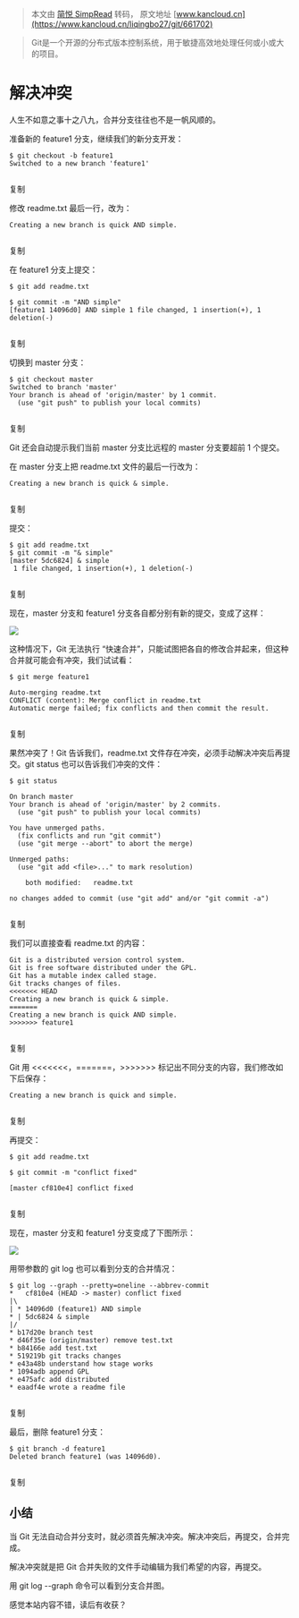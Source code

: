 > 本文由 [简悦 SimpRead](http://ksria.com/simpread/) 转码， 原文地址 [www.kancloud.cn](https://www.kancloud.cn/liqingbo27/git/661702)

> Git是一个开源的分布式版本控制系统，用于敏捷高效地处理任何或小或大的项目。

解决冲突
====

人生不如意之事十之八九，合并分支往往也不是一帆风顺的。

准备新的 feature1 分支，继续我们的新分支开发：

```
$ git checkout -b feature1
Switched to a new branch 'feature1'


```

复制

修改 readme.txt 最后一行，改为：

```
Creating a new branch is quick AND simple.


```

复制

在 feature1 分支上提交：

```
$ git add readme.txt

$ git commit -m "AND simple"
[feature1 14096d0] AND simple 1 file changed, 1 insertion(+), 1 deletion(-)


```

复制

切换到 master 分支：

```
$ git checkout master
Switched to branch 'master'
Your branch is ahead of 'origin/master' by 1 commit.
  (use "git push" to publish your local commits)


```

复制

Git 还会自动提示我们当前 master 分支比远程的 master 分支要超前 1 个提交。

在 master 分支上把 readme.txt 文件的最后一行改为：

```
Creating a new branch is quick & simple.


```

复制

提交：

```
$ git add readme.txt 
$ git commit -m "& simple"
[master 5dc6824] & simple
 1 file changed, 1 insertion(+), 1 deletion(-)


```

复制

现在，master 分支和 feature1 分支各自都分别有新的提交，变成了这样：

![](https://box.kancloud.cn/ee36dd3fb3b5b3c629764e8e2adc620a_425x272.png)

这种情况下，Git 无法执行 “快速合并”，只能试图把各自的修改合并起来，但这种合并就可能会有冲突，我们试试看：

```
$ git merge feature1

Auto-merging readme.txt
CONFLICT (content): Merge conflict in readme.txt
Automatic merge failed; fix conflicts and then commit the result.


```

复制

果然冲突了！Git 告诉我们，readme.txt 文件存在冲突，必须手动解决冲突后再提交。git status 也可以告诉我们冲突的文件：

```
$ git status

On branch master
Your branch is ahead of 'origin/master' by 2 commits.
  (use "git push" to publish your local commits)

You have unmerged paths.
  (fix conflicts and run "git commit")
  (use "git merge --abort" to abort the merge)

Unmerged paths:
  (use "git add <file>..." to mark resolution)

    both modified:   readme.txt

no changes added to commit (use "git add" and/or "git commit -a")


```

复制

我们可以直接查看 readme.txt 的内容：

```
Git is a distributed version control system.
Git is free software distributed under the GPL.
Git has a mutable index called stage.
Git tracks changes of files.
<<<<<<< HEAD
Creating a new branch is quick & simple.
=======
Creating a new branch is quick AND simple.
>>>>>>> feature1


```

复制

Git 用 <<<<<<<，=======，>>>>>>> 标记出不同分支的内容，我们修改如下后保存：

```
Creating a new branch is quick and simple.


```

复制

再提交：

```
$ git add readme.txt 

$ git commit -m "conflict fixed"

[master cf810e4] conflict fixed


```

复制

现在，master 分支和 feature1 分支变成了下图所示：

![](https://box.kancloud.cn/ee36dd3fb3b5b3c629764e8e2adc620a_425x272.png)

用带参数的 git log 也可以看到分支的合并情况：

```
$ git log --graph --pretty=oneline --abbrev-commit
*   cf810e4 (HEAD -> master) conflict fixed
|\  
| * 14096d0 (feature1) AND simple
* | 5dc6824 & simple
|/  
* b17d20e branch test
* d46f35e (origin/master) remove test.txt
* b84166e add test.txt
* 519219b git tracks changes
* e43a48b understand how stage works
* 1094adb append GPL
* e475afc add distributed
* eaadf4e wrote a readme file


```

复制

最后，删除 feature1 分支：

```
$ git branch -d feature1
Deleted branch feature1 (was 14096d0).


```

复制

小结
--

当 Git 无法自动合并分支时，就必须首先解决冲突。解决冲突后，再提交，合并完成。

解决冲突就是把 Git 合并失败的文件手动编辑为我们希望的内容，再提交。

用 git log --graph 命令可以看到分支合并图。

感觉本站内容不错，读后有收获？
